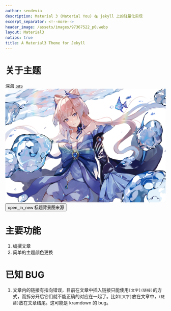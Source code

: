 ```yaml
---
author: sendevia
description: Material 3 (Material You) 在 jekyll 上的轻量化实现
excerpt_separator: <!--more-->
header_image: /assets/images/97367522_p0.webp
layout: Material3
notips: true
title: A Material3 Theme for Jekyll
---
```


# 关于主题

<material-card filled style="max-width: 50%;">
    <div class="header">
        <div id="content">
            <div id="text">
                <span id="header">深海</span>
                <a href="https://www.pixiv.net/users/17965967" target="_blank">
                    <span id="subhead">sas</span>
                </a>
            </div>
        </div>
  </div>
  <img src="/assets/images/97367522_p0.webp" />
  <div class="actions">
    <button onclick="location.href='//pixiv.net/artworks/97367522'" icon>
        <span>open_in_new</span>
        标题背景图来源
    </button>
  </div>
</material-card>

# 主要功能

1. 编撰文章
2. 简单的主题颜色更换

# 已知 BUG

1. 文章内的链接有指向错误，目前在文章中插入链接只能使用`[文字](链接)`的方式，而拆分开后它们就不能正确的对应在一起了。比如`[文字]`放在文章中，`(链接)`放在文章结尾。这可能是 kramdown 的 bug。
